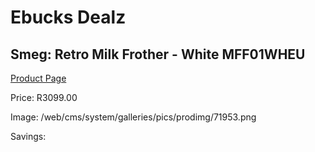 
# Ebucks Dealz
## Smeg: Retro Milk Frother - White MFF01WHEU
[Product Page](https://www.ebucks.com/web/shop/productSelected.do?prodId=1169586110&catId=704984897)

Price: R3099.00

Image: /web/cms/system/galleries/pics/prodimg/71953.png

Savings: 


	